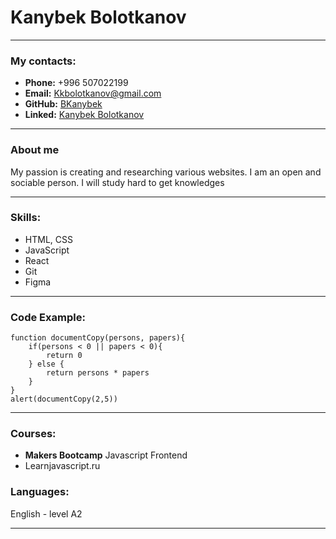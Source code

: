# Kanybek Bolotkanov
***
### My contacts:
* __Phone:__ +996 507022199
* __Email:__ Kkbolotkanov@gmail.com
* __GitHub:__ [BKanybek](https://github.com/BKanybek)
* __Linked:__ [Kanybek Bolotkanov](https://www.linkedin.com/in/kanybek-bolotkanov-94a110234/)
____
### About me

My passion is creating and researching various websites. I am an open and sociable person. I will study hard to get knowledges

---

### Skills:
* HTML, CSS
* JavaScript
* React
* Git
* Figma
***

### Code Example:
```
function documentCopy(persons, papers){
    if(persons < 0 || papers < 0){
        return 0
    } else {
        return persons * papers
    }
}
alert(documentCopy(2,5))
```
---

### Courses:

*  __Makers Bootcamp__  Javascript Frontend
* Learnjavascript.ru

### Languages:

English - level A2

---
